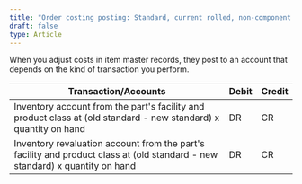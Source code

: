 ```yaml
---
title: "Order costing posting: Standard, current rolled, non-component or Item master cost adjustments"
draft: false
type: Article
---
```


When you adjust costs in item master records, they post to an account that depends on the kind of transaction you perform.

| Transaction/Accounts                                                                                                         | Debit | Credit |
|------------------------------------------------------------------------------------------------------------------------------|-------|--------|
| Inventory account from the part's facility and product class at (old standard - new standard) x quantity on hand             | DR    | CR     |
| Inventory revaluation account from the part's facility and product class at (old standard - new standard) x quantity on hand | DR    | CR     |